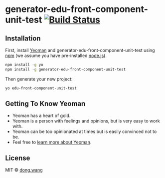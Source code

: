 # generator-edu-front-component-unit-test [![Build Status][travis-image]][travis-url]
> 

## Installation

First, install [Yeoman](http://yeoman.io) and generator-edu-front-component-unit-test using [npm](https://www.npmjs.com/) (we assume you have pre-installed [node.js](https://nodejs.org/)).

```bash
npm install -g yo
npm install -g generator-edu-front-component-unit-test
```

Then generate your new project:

```bash
yo edu-front-component-unit-test
```

## Getting To Know Yeoman

 * Yeoman has a heart of gold.
 * Yeoman is a person with feelings and opinions, but is very easy to work with.
 * Yeoman can be too opinionated at times but is easily convinced not to be.
 * Feel free to [learn more about Yeoman](http://yeoman.io/).

## License

MIT © [dong.wang]()


[npm-image]: https://badge.fury.io/js/generator-edu-front-component-unit-test.svg
[npm-url]: https://npmjs.org/package/generator-edu-front-component-unit-test
[travis-image]: https://travis-ci.org/techbirds/generator-edu-front-component-unit-test.svg?branch=master
[travis-url]: https://travis-ci.org/techbirds/generator-edu-front-component-unit-test
[daviddm-image]: https://david-dm.org/techbirds/generator-edu-front-component-unit-test.svg?theme=shields.io
[daviddm-url]: https://david-dm.org/techbirds/generator-edu-front-component-unit-test
[coveralls-image]: https://coveralls.io/repos/techbirds/generator-edu-front-component-unit-test/badge.svg
[coveralls-url]: https://coveralls.io/r/techbirds/generator-edu-front-component-unit-test
